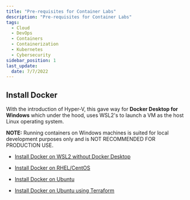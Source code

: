 ```yaml
---
title: "Pre-requisites for Container Labs"
description: "Pre-requisites for Container Labs"
tags: 
  - Cloud
  - DevOps
  - Containers
  - Containerization
  - Kubernetes
  - Cybersecurity
sidebar_position: 1
last_update:
  date: 7/7/2022
---
```



## Install Docker

With the introduction of Hyper-V, this gave way for **Docker Desktop for Windows** which under the hood, uses WSL2's to launch a VM as the host Linux operating system.

**NOTE:** Running containers on Windows machines is suited for local development purposes only and is NOT RECOMMENDED FOR PRODUCTION USE.

- [Install Docker on WSL2 without Docker Desktop](/docs/001-Personal-Notes/005-Project-Pre-requisites/010-Containers/001-Install-Docker-on-WSL2-without-Docker-Desktop.md)

- [Install Docker on RHEL/CentOS](/docs/001-Personal-Notes/005-Project-Pre-requisites/010-Containers/002-Install-Docker-on-RHEL-CentOS.md)

- [Install Docker on Ubuntu](/docs/001-Personal-Notes/005-Project-Pre-requisites/010-Containers/003-Install-Docker-on-Ubuntu.md)

- [Install Docker on Ubuntu using Terraform](/docs/001-Personal-Notes/005-Project-Pre-requisites/010-Containers/003-Install-Docker-on-Ubuntu.md) 



 
